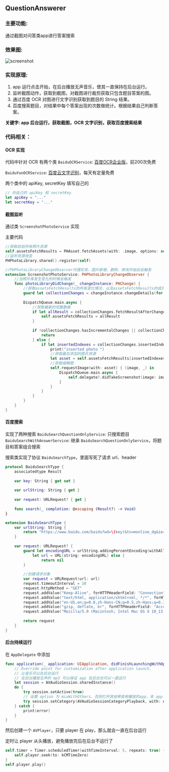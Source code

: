 

## QuestionAnswerer

### 主要功能:
通过截图对问答类app进行答案搜索

### 效果图:
![screenshot](https://github.com/Xiaoye220/iOS_SmallProgram/blob/master/QuestionAnswerer/ScreenShot/ScreenShot.gif)

### 实现原理:
1. app 运行点击开始，在后台播放无声音乐，使其一直保持在后台运行。
2. 监听截图动作，获取到截图，对截图进行裁剪获取只包含题目答案的图。
3. 通过百度 OCR 对图进行文字识别获取到题目的 String 结果。
4. 百度搜索题目，对结果中每个答案出现的次数做统计。根据结果自己判断答案。

**关键字: app 后台运行，获取截图，OCR 文字识别，获取百度搜索结果**

### 代码相关：

#### OCR 实现

代码中针对 OCR 有两个类
```BaiduOCRService```: [百度OCR企业版](http://apistore.baidu.com/apiworks/servicedetail/969.html?hp.com)，前200次免费

```BaiduYunOCRService```: [百度云文字识别](https://cloud.baidu.com/product/ocr)，每天有定量免费 

两个类中的 apiKey, secretKey 填写自己的
```swift
// 你自己的 apiKey 和 secretKey
let apiKey = "..."
let secretKey = "..."
```

#### 截图监听

通过类 ```ScreenshotPhotoService``` 实现

主要代码
```swift
//获取目前所有照片资源
self.assetsFetchResults = PHAsset.fetchAssets(with: .image, options: self.allPhotosOptions)
//监听资源改变
PHPhotoLibrary.shared().register(self)

//PHPhotoLibraryChangeObserver代理实现，图片新增、删除、修改开始后会触发
extension ScreenshotPhotoService: PHPhotoLibraryChangeObserver {
    //当照片库发生变化的时候会触发
    func photoLibraryDidChange(_ changeInstance: PHChange) {
        //获取assetsFetchResults的所有变化情况，以及assetsFetchResults的成员变化前后的数据
        guard let collectionChanges = changeInstance.changeDetails(for: self.assetsFetchResults as! PHFetchResult<PHObject>) else { return }
        
        DispatchQueue.main.async {
            //获取最新的完整数据
            if let allResult = collectionChanges.fetchResultAfterChanges as? PHFetchResult<PHAsset>{
                self.assetsFetchResults = allResult
            }
            
            if !collectionChanges.hasIncrementalChanges || collectionChanges.hasMoves{
                return
            } else {
                if let insertedIndexes = collectionChanges.insertedIndexes, insertedIndexes.count > 0 {
                    print("inserted photo ")
                    //获取最后添加的图片资源
                    let asset = self.assetsFetchResults[insertedIndexes.first!]
                    //获取缩略图
                    self.requestImage(with: asset) { (image, _) in
                        DispatchQueue.main.async {
                            self.delegate?.didTakeScreenshot(image: image)
                        }
                    }
                }
            }
        }
    }
}
```

#### 百度搜索

实现了两种搜索
```BaiduSearchQuestionOnlyService```: 只搜索题目
```BaiduSearchWithAnswerService```: 继承 ```BaiduSearchQuestionOnlyService```，将题目和答案组合搜索

搜索类实现了协议 ```BaiduSearchType```，里面写死了请求 url、header
```swift
protocol BaiduSearchType {
    associatedtype Result
    
    var key: String { get set }
    
    var urlString: String { get }
    
    var request: URLRequest? { get }
    
    func search(_ completion: @escaping (Result?) -> Void)
}

extension BaiduSearchType {
    var urlString: String {
        return "https://www.baidu.com/baidu?wd=\(key)&tn=monline_dg&ie=utf-8"
    }
    
    var request: URLRequest? {
        guard let encodingURL = urlString.addingPercentEncoding(withAllowedCharacters: .urlQueryAllowed),
            let url = URL(string: encodingURL) else {
                return nil
        }
        
        //创建请求对象
        var request = URLRequest(url: url)
        request.timeoutInterval = 10
        request.httpMethod = "GET"
        request.addValue("Keep-Alive", forHTTPHeaderField: "Connection")
        request.addValue("text/html, application/xhtml+xml, */*", forHTTPHeaderField: "Accept")
        request.addValue("en-US,en;q=0.8,zh-Hans-CN;q=0.5,zh-Hans;q=0.3", forHTTPHeaderField: "Accept-Language")
        request.addValue("gzip, deflate, br", forHTTPHeaderField: "Accept-Encoding")
        request.addValue("Mozilla/5.0 (Macintosh; Intel Mac OS X 10_13_2) AppleWebKit/537.36 (KHTML, like Gecko) Chrome/63.0.3239.84 Safari/537.36", forHTTPHeaderField: "User-Agent")
        
        return request
    }
}
```

#### 后台持续运行

在 ```AppDelegate``` 中添加
```swift
func application(_ application: UIApplication, didFinishLaunchingWithOptions launchOptions: [UIApplicationLaunchOptionsKey: Any]?) -> Bool {
    // Override point for customization after application launch.
    // 让音乐可以在后台运行
    // 在后台播放无声的 mp3 可以保证 app 在后台也可以一直运行
    let session = AVAudioSession.sharedInstance()
    do {
        try session.setActive(true)
        // 设置 option 为 mixWithOthers，否则打开其他带音频播放的app，本 app 的 avplayer 会停止播放，就无法保持后台一直运行了
        try session.setCategory(AVAudioSessionCategoryPlayback, with: AVAudioSessionCategoryOptions.mixWithOthers)
    } catch {
        print(error)
    }
}
```

然后创建一个 ```AVPlayer```，只要 player 在 play，那么就会一直在后台运行

定时让 player 从头播放，避免播放完后在后台不运行了

```swift
self.timer = Timer.scheduledTimer(withTimeInterval: 5, repeats: true) { _ in
    self.player.seek(to: kCMTimeZero)
}
self.player.play()
```



